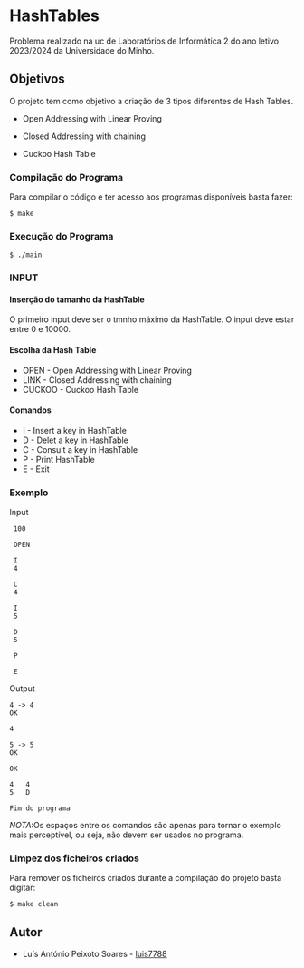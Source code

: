 # HashTables

Problema realizado na uc de Laboratórios de Informática 2 do ano letivo 2023/2024 da Universidade do Minho.

## Objetivos

O projeto tem como objetivo a criação de 3 tipos diferentes de Hash Tables.

* Open Addressing with Linear Proving

* Closed Addressing with chaining

* Cuckoo Hash Table

### Compilação do Programa

Para compilar o código e ter acesso aos programas disponíveis basta fazer: 

```console
$ make
```

### Execução do Programa

```console
$ ./main
```

### INPUT

#### Inserção do tamanho da HashTable

O primeiro input deve ser o tmnho máximo da HashTable.
O input deve estar entre 0 e 10000.

#### Escolha da Hash Table

* OPEN - Open Addressing with Linear Proving
* LINK - Closed Addressing with chaining
* CUCKOO - Cuckoo Hash Table

#### Comandos

* I - Insert a key in HashTable
* D - Delet a key in HashTable 
* C - Consult a key in HashTable
* P - Print HashTable
* E - Exit

### Exemplo

Input
```console
 100

 OPEN

 I
 4

 C
 4

 I
 5

 D
 5

 P

 E
```

Output
```console
4 -> 4
OK

4

5 -> 5
OK

OK

4	4
5	D

Fim do programa
```
*NOTA*:Os espaços entre os comandos são apenas para tornar o exemplo mais perceptível, ou seja, não devem ser usados no programa.

### Limpez dos ficheiros criados

Para remover os ficheiros criados durante a compilação do projeto basta digitar:

```console
$ make clean
```

## Autor

* Luís António Peixoto Soares - [luis7788](https://github.com/luis7788)

